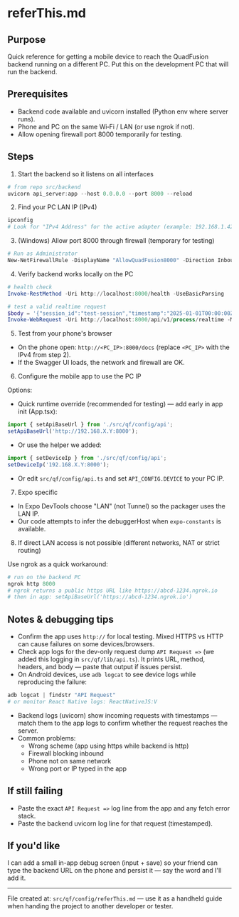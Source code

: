 # referThis.md

Purpose
-------
Quick reference for getting a mobile device to reach the QuadFusion backend running on a different PC. Put this on the development PC that will run the backend.

Prerequisites
-------------
- Backend code available and uvicorn installed (Python env where server runs).
- Phone and PC on the same Wi‑Fi / LAN (or use ngrok if not).
- Allow opening firewall port 8000 temporarily for testing.

Steps
-----
1) Start the backend so it listens on all interfaces

```powershell
# from repo src/backend
uvicorn api_server:app --host 0.0.0.0 --port 8000 --reload
```

2) Find your PC LAN IP (IPv4)

```powershell
ipconfig
# Look for "IPv4 Address" for the active adapter (example: 192.168.1.42)
```

3) (Windows) Allow port 8000 through firewall (temporary for testing)

```powershell
# Run as Administrator
New-NetFirewallRule -DisplayName "AllowQuadFusion8000" -Direction Inbound -LocalPort 8000 -Protocol TCP -Action Allow
```

4) Verify backend works locally on the PC

```powershell
# health check
Invoke-RestMethod -Uri http://localhost:8000/health -UseBasicParsing

# test a valid realtime request
$body = '{"session_id":"test-session","timestamp":"2025-01-01T00:00:00Z","sensor_data":{"touch_events":[],"keystroke_events":[],"app_usage":[]}}'
Invoke-WebRequest -Uri http://localhost:8000/api/v1/process/realtime -Method POST -ContentType 'application/json' -Body $body -UseBasicParsing | Select-Object -ExpandProperty Content
```

5) Test from your phone's browser

- On the phone open: `http://<PC_IP>:8000/docs` (replace `<PC_IP>` with the IPv4 from step 2).
- If the Swagger UI loads, the network and firewall are OK.

6) Configure the mobile app to use the PC IP

Options:
- Quick runtime override (recommended for testing) — add early in app init (App.tsx):

```ts
import { setApiBaseUrl } from './src/qf/config/api';
setApiBaseUrl('http://192.168.X.Y:8000');
```

- Or use the helper we added:

```ts
import { setDeviceIp } from './src/qf/config/api';
setDeviceIp('192.168.X.Y:8000');
```

- Or edit `src/qf/config/api.ts` and set `API_CONFIG.DEVICE` to your PC IP.

7) Expo specific

- In Expo DevTools choose "LAN" (not Tunnel) so the packager uses the LAN IP.
- Our code attempts to infer the debuggerHost when `expo-constants` is available.

8) If direct LAN access is not possible (different networks, NAT or strict routing)

Use ngrok as a quick workaround:

```powershell
# run on the backend PC
ngrok http 8000
# ngrok returns a public https URL like https://abcd-1234.ngrok.io
# then in app: setApiBaseUrl('https://abcd-1234.ngrok.io')
```

Notes & debugging tips
----------------------
- Confirm the app uses `http://` for local testing. Mixed HTTPS vs HTTP can cause failures on some devices/browsers.
- Check app logs for the dev-only request dump `API Request =>` (we added this logging in `src/qf/lib/api.ts`). It prints URL, method, headers, and body — paste that output if issues persist.
- On Android devices, use `adb logcat` to see device logs while reproducing the failure:

```powershell
adb logcat | findstr "API Request" 
# or monitor React Native logs: ReactNativeJS:V
```

- Backend logs (uvicorn) show incoming requests with timestamps — match them to the app logs to confirm whether the request reaches the server.
- Common problems:
  - Wrong scheme (app using https while backend is http)
  - Firewall blocking inbound
  - Phone not on same network
  - Wrong port or IP typed in the app

If still failing
----------------
- Paste the exact `API Request =>` log line from the app and any fetch error stack.
- Paste the backend uvicorn log line for that request (timestamped).

If you'd like
------------
I can add a small in-app debug screen (input + save) so your friend can type the backend URL on the phone and persist it — say the word and I'll add it.

---
File created at: `src/qf/config/referThis.md` — use it as a handheld guide when handing the project to another developer or tester.
